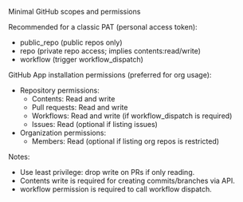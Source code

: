 Minimal GitHub scopes and permissions

Recommended for a classic PAT (personal access token):
- public_repo (public repos only)
- repo (private repo access; implies contents:read/write)
- workflow (trigger workflow_dispatch)

GitHub App installation permissions (preferred for org usage):
- Repository permissions:
  - Contents: Read and write
  - Pull requests: Read and write
  - Workflows: Read and write (if workflow_dispatch is required)
  - Issues: Read (optional if listing issues)
- Organization permissions:
  - Members: Read (optional if listing org repos is restricted)

Notes:
- Use least privilege: drop write on PRs if only reading.
- Contents write is required for creating commits/branches via API.
- workflow permission is required to call workflow dispatch.

